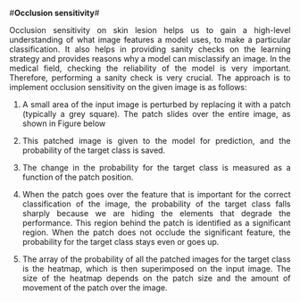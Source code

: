 #**Occlusion sensitivity**#
<p align="justify">Occlusion sensitivity on skin lesion helps us to gain a high-level understanding of what image features a model uses, to make a particular classification. It also helps in providing sanity checks on the learning strategy and provides reasons why a model can misclassify an image. In the medical field, checking the reliability of the model is very important. Therefore, performing a sanity check is very crucial. The approach is to implement occlusion sensitivity on the given image is as follows:</p>

1. <p align="justify">A small area of the input image is perturbed by replacing it with a patch (typically a grey square). The patch slides over the entire image, as shown in Figure below</p>
2. <p align="justify">This patched image is given to the model for prediction, and the probability of the target class is saved.</p>
3. <p align="justify">The change in the probability for the target class is measured as a function of the patch position.</p>
4. <p align="justify">When the patch goes over the feature that is important for the correct classification of the image, the probability of the target class falls sharply because we are hiding the elements that degrade the performance. This region behind the patch is identified as a significant region. When the patch does not occlude the significant feature, the probability for the target class stays even or goes up.</p>
5. <p align="justify">The array of the probability of all the patched images for the target class is the heatmap, which is then superimposed on the input image. The size of the heatmap depends on the patch size and the amount of movement of the patch over the image.</p>

